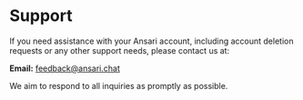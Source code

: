 # Support

If you need assistance with your Ansari account, including account deletion requests or any other support needs, please contact us at:

**Email:** [feedback@ansari.chat](mailto:feedback@ansari.chat)

We aim to respond to all inquiries as promptly as possible.